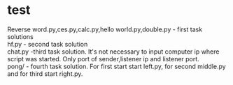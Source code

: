 # test
Reverse word.py,ces.py,calc.py,hello world.py,double.py - first task solutions</br>
hf.py - second task solution</br>
chat.py -third task solution. It's not necessary to input computer ip where script was started. Only port of sender,listener ip and listener port.</br>
pong/ - fourth task solution. For first start start left.py, for second middle.py and for third start right.py.
